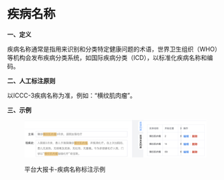 # 疾病名称

**一、定义**

疾病名称通常是指用来识别和分类特定健康问题的术语，世界卫生组织（WHO）等机构会发布疾病分类系统，如国际疾病分类（ICD），以标准化疾病名称和编码。

**二、人工标注原则**

&#x20;   以ICCC-3疾病名称为准，例如：“横纹肌肉瘤”。

**三、示例**

<div data-full-width="false">

<figure><img src="../../.gitbook/assets/image.png" alt=""><figcaption><p>平台大报卡-疾病名称标注示例</p></figcaption></figure>

</div>
